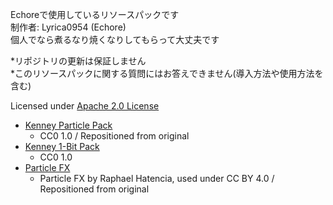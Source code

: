 Echoreで使用しているリソースパックです<br>
制作者: Lyrica0954 (Echore)<br>
個人でなら煮るなり焼くなりしてもらって大丈夫です<br>

*リポジトリの更新は保証しません<br>
*このリソースパックに関する質問にはお答えできません(導入方法や使用方法を含む)

Licensed under [Apache 2.0 License](./LICENSE)

- [Kenney Particle Pack](https://kenney.nl/assets/particle-pack)
  - CC0 1.0 / Repositioned from original
- [Kenney 1-Bit Pack](https://kenney.nl/assets/1-bit-pack)
  - CC0 1.0
- [Particle FX](https://ragnapixel.itch.io/particle-fx)
  - Particle FX by Raphael Hatencia, used under CC BY 4.0 / Repositioned from original
